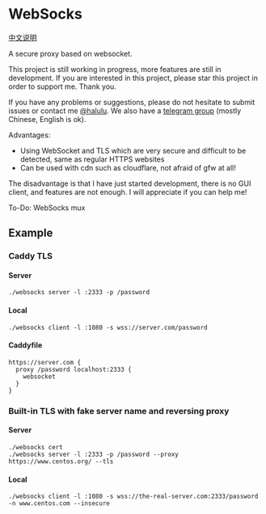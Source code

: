 # WebSocks

[中文说明](https://github.com/lzjluzijie/websocks/blob/master/README-zh.md)

A secure proxy based on websocket.

This project is still working in progress, more features are still in development. If you are interested in this project, please star this project in order to support me. Thank you.

If you have any problems or suggestions, please do not hesitate to submit issues or contact me [@halulu](https://t.me/halulu). We also have a [telegram group](https://t.me/websocks) (mostly Chinese, English is ok).

Advantages:

- Using WebSocket and TLS which are very secure and difficult to be detected, same as regular HTTPS websites
- Can be used with cdn such as cloudflare, not afraid of gfw at all!

The disadvantage is that I have just started development, there is no GUI client, and features are not enough. I will appreciate if you can help me!

To-Do: WebSocks mux

## Example

### Caddy TLS

#### Server
```
./websocks server -l :2333 -p /password
```

#### Local
```
./websocks client -l :1080 -s wss://server.com/password
```

#### Caddyfile
```
https://server.com {
  proxy /password localhost:2333 {
    websocket
  }
}
```

### Built-in TLS with fake server name and reversing proxy

#### Server
```
./websocks cert
./websocks server -l :2333 -p /password --proxy https://www.centos.org/ --tls
```

#### Local
```
./websocks client -l :1080 -s wss://the-real-server.com:2333/password -n www.centos.com --insecure
```
